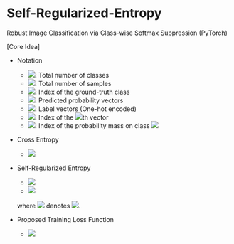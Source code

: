 # Self-Regularized-Entropy
Robust Image Classification via Class-wise Softmax Suppression (PyTorch)

[Core Idea]
* Notation
    - <img src="https://render.githubusercontent.com/render/math?math=K">: Total number of classes
    - <img src="https://render.githubusercontent.com/render/math?math=N">: Total number of samples
    - <img src="https://render.githubusercontent.com/render/math?math=g">: Index of the ground-truth class
    - <img src="https://render.githubusercontent.com/render/math?math=\hat{y}">: Predicted probability vectors
    - <img src="https://render.githubusercontent.com/render/math?math=y">: Label vectors (One-hot encoded)
    - <img src="https://render.githubusercontent.com/render/math?math=(i)">: Index of the <img src="https://render.githubusercontent.com/render/math?math=i">th vector
    - <img src="https://render.githubusercontent.com/render/math?math=[j]">: Index of the probability mass on class <img src="https://render.githubusercontent.com/render/math?math=j">


* Cross Entropy
    - <img src="https://render.githubusercontent.com/render/math?math=H(y, \hat{y})=-\frac{1}{N}\sum_{i=1}^{N}log(\hat{y}^{(i)[g]})">

* Self-Regularized Entropy
    - <img src="https://render.githubusercontent.com/render/math?math=S(\hat{y})=-\frac{1}{N}\sum_{i=1}^{N}\sum_{j=1, j \ne g}^{N}R(\hat{y}^{(i)[j]})">
    - <img src="https://render.githubusercontent.com/render/math?math=R(\hat{y}^{(i)[j]})=\frac{c(\hat{y}^{(i)[j]})}{c(\hat{y}^{(i)[j]})+\hat{y}^{(i)[j]}}log\frac{c(\hat{y}^{(i)[j]})}{c(\hat{y}^{(i)[j]}+\hat{y}^{(i)[j]}})+\frac{\hat{y}^{(i)[j]}}{c(\hat{y}^{(i)[j]})+\hat{y}^{(i)[j]}}log\frac{\hat{y}^{(i)[j]}}{c(\hat{y}^{(i)[j]})+\hat{y}^{(i)[j]}}">
    where <img src="https://render.githubusercontent.com/render/math?math=c(\hat{y}^{(i)[j]})"> denotes <img src="https://render.githubusercontent.com/render/math?math=\frac{1}{K-1}\hat{y}^{(i)[j]}">.

* Proposed Training Loss Function
    - <img src="https://render.githubusercontent.com/render/math?math=H(y,\hat{y})-S(\hat{y})">
    